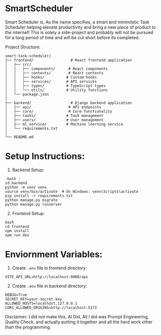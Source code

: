 # SmartScheduler

Smart Scheduler is, As the name specifies, a smart and minimilstic Task Scheduler helping elevate productivity and bring a new piece of product to the internet! This is solely a side-project and probably will not be pursued for a long period of time and will be cut short before its completed.

Project Structure:
```
smart-task-scheduler/
├── frontend/                 # React frontend application
│   ├── src/
│   │   ├── components/      # React components
│   │   ├── contexts/        # React contexts
│   │   ├── hooks/          # Custom hooks
│   │   ├── services/       # API services
│   │   ├── types/          # TypeScript types
│   │   └── utils/          # Utility functions
│   └── package.json
│
├── backend/                  # Django backend application
│   ├── api/                 # API endpoints
│   ├── core/                # Core functionality
│   ├── tasks/              # Task management
│   ├── users/              # User management
│   ├── ml_service/         # Machine learning service
│   └── requirements.txt
│
└── README.md
```

# Setup Instructions:

1. Backend Setup:
```  
-bash - 
cd backend
python -m venv venv
source venv/bin/activate  # On Windows: venv\Scripts\activate
pip install -r requirements.txt
python manage.py migrate
python manage.py runserver
```
2. Frontend Setup:
```
bash
cd frontend
npm install
npm run dev
```

# Enviornment Variables:

1. Create `.env` file in frontend directory:
```
VITE_API_URL=http://localhost:8000/api
```
2. Create `.env` file in backend directory:
```
DEBUG=True
SECRET_KEY=your-secret-key
ALLOWED_HOSTS=localhost,127.0.0.1
CORS_ALLOWED_ORIGINS=http://localhost:5173
```


Disclaimer: I did not make this, AI Did, All I did was Prompt Engineering, Quality Check, and actually putting it together and all the hard work other than the programming.

